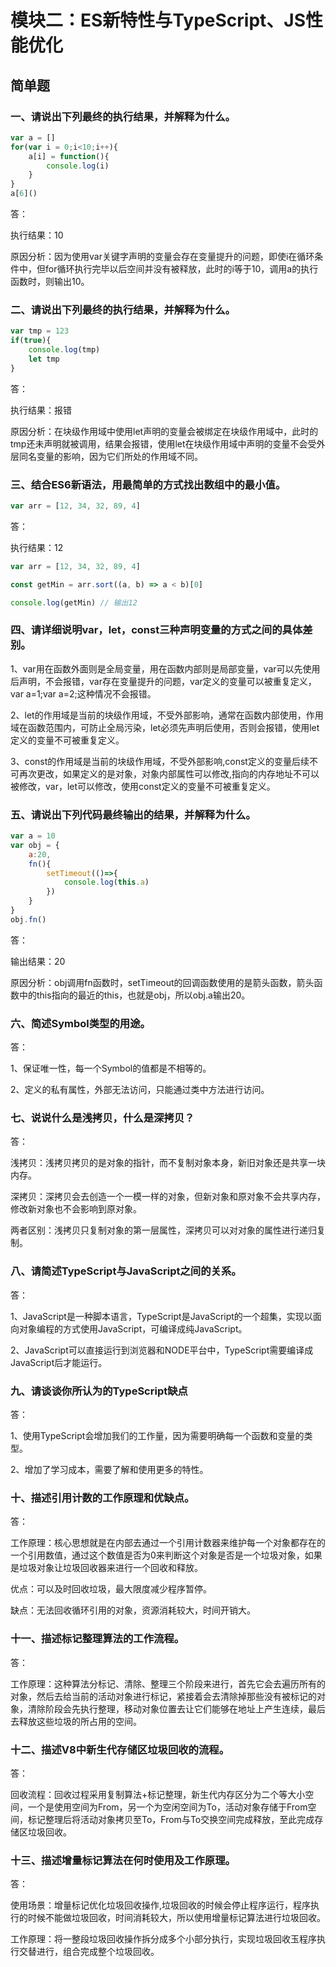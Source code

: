 # 模块二：ES新特性与TypeScript、JS性能优化

## 简单题

### 一、请说出下列最终的执行结果，并解释为什么。

```javascript
var a = []
for(var i = 0;i<10;i++){
    a[i] = function(){
        console.log(i)
    }
}
a[6]()
```

答：

执行结果：10

原因分析：因为使用var关键字声明的变量会存在变量提升的问题，即使i在循环条件中，但for循环执行完毕以后空间并没有被释放，此时的i等于10，调用a的执行函数时，则输出10。

### 二、请说出下列最终的执行结果，并解释为什么。

```JavaScript
var tmp = 123
if(true){
    console.log(tmp)
    let tmp
}
```

答：

执行结果：报错

原因分析：在块级作用域中使用let声明的变量会被绑定在块级作用域中，此时的tmp还未声明就被调用，结果会报错，使用let在块级作用域中声明的变量不会受外层同名变量的影响，因为它们所处的作用域不同。

### 三、结合ES6新语法，用最简单的方式找出数组中的最小值。

```javascript
var arr = [12, 34, 32, 89, 4]
```

答：

执行结果：12

```javascript
var arr = [12, 34, 32, 89, 4]

const getMin = arr.sort((a, b) => a < b)[0]

console.log(getMin) // 输出12
```

### 四、请详细说明var，let，const三种声明变量的方式之间的具体差别。

1、var用在函数外面则是全局变量，用在函数内部则是局部变量，var可以先使用后声明，不会报错，var存在变量提升的问题，var定义的变量可以被重复定义，var a=1;var a=2;这种情况不会报错。

2、let的作用域是当前的块级作用域，不受外部影响，通常在函数内部使用，作用域在函数范围内，可防止全局污染，let必须先声明后使用，否则会报错，使用let定义的变量不可被重复定义。

3、const的作用域是当前的块级作用域，不受外部影响,const定义的变量后续不可再次更改，如果定义的是对象，对象内部属性可以修改,指向的内存地址不可以被修改，var，let可以修改，使用const定义的变量不可被重复定义。

### 五、请说出下列代码最终输出的结果，并解释为什么。

```javascript
var a = 10
var obj = {
    a:20,
    fn(){
        setTimeout(()=>{
            console.log(this.a)
        })
    }
}
obj.fn()
```

答：

输出结果：20

原因分析：obj调用fn函数时，setTimeout的回调函数使用的是箭头函数，箭头函数中的this指向的最近的this，也就是obj，所以obj.a输出20。

### 六、简述Symbol类型的用途。

答：

1、保证唯一性，每一个Symbol的值都是不相等的。

2、定义的私有属性，外部无法访问，只能通过类中方法进行访问。

### 七、说说什么是浅拷贝，什么是深拷贝？

答：

浅拷贝：浅拷贝拷贝的是对象的指针，而不复制对象本身，新旧对象还是共享一块内存。

深拷贝：深拷贝会去创造一个一模一样的对象，但新对象和原对象不会共享内存，修改新对象也不会影响到原对象。

两者区别：浅拷贝只复制对象的第一层属性，深拷贝可以对对象的属性进行递归复制。

### 八、请简述TypeScript与JavaScript之间的关系。

答：

1、JavaScript是一种脚本语言，TypeScript是JavaScript的一个超集，实现以面向对象编程的方式使用JavaScript，可编译成纯JavaScript。

2、JavaScript可以直接运行到浏览器和NODE平台中，TypeScript需要编译成JavaScript后才能运行。

### 九、请谈谈你所认为的TypeScript缺点

答：

1、使用TypeScript会增加我们的工作量，因为需要明确每一个函数和变量的类型。

2、增加了学习成本，需要了解和使用更多的特性。

### 十、描述引用计数的工作原理和优缺点。

答：

工作原理：核心思想就是在内部去通过一个引用计数器来维护每一个对象都存在的一个引用数值，通过这个数值是否为0来判断这个对象是否是一个垃圾对象，如果是垃圾对象让垃圾回收器来进行一个回收和释放。

优点：可以及时回收垃圾，最大限度减少程序暂停。

缺点：无法回收循环引用的对象，资源消耗较大，时间开销大。

### 十一、描述标记整理算法的工作流程。

答：

工作原理：这种算法分标记、清除、整理三个阶段来进行，首先它会去遍历所有的对象，然后去给当前的活动对象进行标记，紧接着会去清除掉那些没有被标记的对象，清除阶段会先执行整理，移动对象位置去让它们能够在地址上产生连续，最后去释放这些垃圾的所占用的空间。

### 十二、描述V8中新生代存储区垃圾回收的流程。

答：

回收流程：回收过程采用复制算法+标记整理，新生代内存区分为二个等大小空间，一个是使用空间为From，另一个为空闲空间为To，活动对象存储于From空间，标记整理后将活动对象拷贝至To，From与To交换空间完成释放，至此完成存储区垃圾回收。

### 十三、描述增量标记算法在何时使用及工作原理。

答：

使用场景：增量标记优化垃圾回收操作,垃圾回收的时候会停止程序运行，程序执行的时候不能做垃圾回收，时间消耗较大，所以使用增量标记算法进行垃圾回收。

工作原理：将一整段垃圾回收操作拆分成多个小部分执行，实现垃圾回收玉程序执行交替进行，组合完成整个垃圾回收。